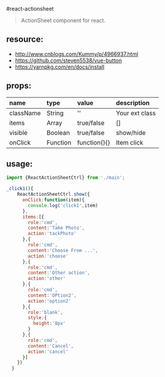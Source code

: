 #react-actionsheet
> ActionSheet component for react.


## resource:
+ http://www.cnblogs.com/Kummy/p/4966937.html
+ https://github.com/steven5538/vue-button
+ https://yarnpkg.com/en/docs/install


## props:
| name | type | value | description |
| :----| :----| :----| :----|
| className  | String | '' | Your ext class |
| items  | Array | true/false | [] |
| visible  | Boolean | true/false | show/hide |
| onClick  | Function | function(){} | Item click |


## usage:
```javascript
import {ReactActionSheetCtrl} from './main';

_click1(){
    ReactActionSheetCtrl.show({
      onClick:function(item){
        console.log('click1',item)
      },
      items:[{
        role:'cmd',
        content:'Take Photo',
        action:'tackPhoto'
      },{
        role:'cmd',
        content:'Choose From ...',
        action:'choose'
      },{
        role:'cmd',
        content:'Other action',
        action:'other'
      },{
        role:'cmd',
        content:'OPtion2',
        action:'option2'
      },{
        role:'blank',
        style:{
          height:'8px'
        }
      },{
        role:'cmd',
        content:'Cancel',
        action:'cancel'
      }]
    })
  }
```
